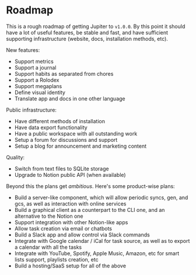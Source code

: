 # Roadmap

This is a rough roadmap of getting Jupiter to `v1.0.0`. By this point it should have a lot of useful features,
be stable and fast, and have sufficient supporting infrastructure (website, docs, installation methods, etc).

New features:

* Support metrics
* Support a journal
* Support habits as separated from chores
* Support a Rolodex
* Support megaplans
* Define visual identity
* Translate app and docs in one other language

Public infrastructure:

* Have different methods of installation
* Have data export functionality
* Have a public workspace with all outstanding work
* Setup a forum for discussions and support
* Setup a blog for announcement and marketing content

Quality:

* Switch from text files to SQLite storage
* Upgrade to Notion public API (when available)

Beyond this the plans get _ambitious_. Here's some product-wise plans:

* Build a server-like component, which will allow periodic syncs, gen, and gcs, as well as interaction with online
 services
* Build a graphical client as a counterpart to the CLI one, and an alternative to the Notion one
* Support integration with other Notion-like apps
* Allow task creation via email or chatbots
* Build a Slack app and allow control via Slack commands
* Integrate with Google calendar / iCal for task source, as well as to export a calendar with all the tasks
* Integrate with YouTube, Spotify, Apple Music, Amazon, etc for smart lists support, playlists creation, etc
* Build a hosting/SaaS setup for all of the above
